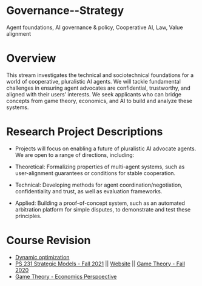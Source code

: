 # Governance--Strategy
Agent foundations,  AI governance &amp; policy, Cooperative AI,  Law, Value alignment

# Overview
This stream investigates the technical and sociotechnical foundations for a world of cooperative, pluralistic AI agents. We will tackle fundamental challenges in ensuring agent advocates are confidential, trustworthy, and aligned with their users’ interests. We seek applicants who can bridge concepts from game theory, economics, and AI to build and analyze these systems.

# Research Project Descriptions
* Projects will focus on enabling a future of pluralistic AI advocate agents. We are open to a range of directions, including:

* Theoretical: Formalizing properties of multi-agent systems, such as user-alignment guarantees or conditions for stable cooperation.

* Technical: Developing methods for agent coordination/negotiation, confidentiality and trust, as well as evaluation frameworks.

* Applied: Building a proof-of-concept system, such as an automated arbitration platform for simple disputes, to demonstrate and test these principles.


# Course Revision
* [Dynamic optimization](https://www.youtube.com/playlist?list=PLzm9WhyHDMwFxB_Hnga_slMcfCCgvndvW)
* [PS 231 Strategic Models - Fall 2021](https://www.youtube.com/playlist?list=PLc7nd1hqyQFf5HeiiOtw55D_BnU0nRcD8) || [Website](https://www.robertjcarroll.com/the-weird-world-of-ps-231/) || [Game Theory - Fall 2020](https://www.youtube.com/playlist?list=PLWKV6_7b8ZwnqWYrggjVL4m_cAt0ZIzlQ)
* [Game Theory - Economics Perspoective](https://www.youtube.com/@selcukozyurt/playlists)
